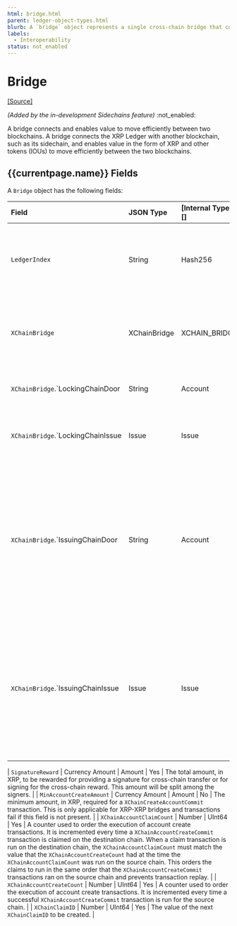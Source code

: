 ```yaml
---
html: bridge.html
parent: ledger-object-types.html
blurb: A `bridge` object represents a single cross-chain bridge that connects and enables value to move efficiently between two blockchains. 
labels:
  - Interoperability
status: not_enabled
---
```

# Bridge
[[Source]](https://github.com/seelabs/rippled/blob/xchain/src/ripple/protocol/impl/LedgerFormats.cpp#L265-L279 "Source")

 _(Added by the in-development Sidechains feature)_ :not_enabled:

A bridge connects and enables value to move efficiently between two blockchains. A bridge connects the XRP Ledger with another blockchain, such as its sidechain, and enables value in the form of XRP and other tokens (IOUs) to move efficiently between the two blockchains.


<!-- 
## Example {{currentpage.name}} JSON

```json

```
-->

## {{currentpage.name}} Fields



A `Bridge` object has the following fields:

| Field               | JSON Type        | [Internal Type][] | Required? | Description     |
|:--------------------|:-----------------|:------------------|:----------|:----------------|
| `LedgerIndex`       | String           | Hash256           | Yes       | The ledger index is a hash of a unique prefix for a bridge object, and the fields in `XChainBridge`. |
| `XChainBridge`      | XChainBridge     | XCHAIN_BRIDGE     | Yes       | The bridge that this object correlates to - namely, the door accounts and assets. |
| `XChainBridge`.`LockingChainDoor | String | Account        | Yes       | The door account on the locking chain. |
| `XChainBridge`.`LockingChainIssue | Issue | Issue          | Yes       | The asset that is locked and unlocked on the locking chain.. |
| `XChainBridge`.`IssuingChainDoor | String | Account        | Yes       | The door account on the issuing chain. For an XRP-XRP bridge, this must be the genesis account (the account that is created when the network is first started, which contains all of the XRP). |
| `XChainBridge`.`IssuingChainIssue | Issue | Issue         | Yes       | The asset that is minted and burned on the issuing chain. For an IOU-IOU bridge, the issuer of the asset must be the door account on the issuing chain, to avoid supply issues. |

| `SignatureReward`   | Currency Amount  | Amount            | Yes       | The total amount, in XRP, to be rewarded for providing a signature for cross-chain transfer or for signing for the cross-chain reward. This amount will be split among the signers. |
| `MinAccountCreateAmount` | Currency Amount | Amount            | No        | The minimum amount, in XRP, required for a `XChainCreateAccountCommit` transaction. This is only applicable for XRP-XRP bridges and transactions fail if this field is not present.  |
| `XChainAccountClaimCount` | Number     | UInt64            | Yes       | A counter used to order the execution of account create transactions. It is incremented every time a `XChainAccountCreateCommit` transaction is claimed on the destination chain. When a claim transaction is run on the destination chain, the `XChainAccountClaimCount` must match the value that the `XChainAccountCreateCount` had at the time the `XChainAccountClaimCount` was run on the source chain. This orders the claims to run in the same order that the `XChainAccountCreateCommit` transactions ran on the source chain and prevents transaction replay. |
| `XChainAccountCreateCount` | Number    | UInt64            | Yes       | A counter used to order the execution of account create transactions. It is incremented every time a successful `XChainAccountCreateCommit` transaction is run for the source chain. |
| `XChainClaimID`     | Number           | UInt64            | Yes       | The value of the next `XChainClaimID` to be created. |